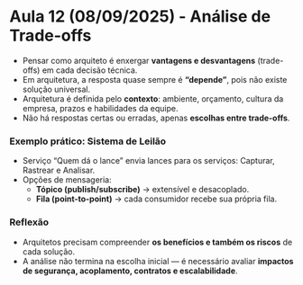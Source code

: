 # Aula 12 (08/09/2025) - Análise de Trade-offs

- Pensar como arquiteto é enxergar **vantagens e desvantagens** (trade-offs) em cada decisão técnica.  
- Em arquitetura, a resposta quase sempre é **“depende”**, pois não existe solução universal.  
- Arquitetura é definida pelo **contexto**: ambiente, orçamento, cultura da empresa, prazos e habilidades da equipe.  
- Não há respostas certas ou erradas, apenas **escolhas entre trade-offs**.  

### Exemplo prático: Sistema de Leilão
- Serviço “Quem dá o lance” envia lances para os serviços: Capturar, Rastrear e Analisar.  
- Opções de mensageria:
  - **Tópico (publish/subscribe)** → extensível e desacoplado.  
  - **Fila (point-to-point)** → cada consumidor recebe sua própria fila.  

### Reflexão
- Arquitetos precisam compreender **os benefícios e também os riscos** de cada solução.  
- A análise não termina na escolha inicial — é necessário avaliar **impactos de segurança, acoplamento, contratos e escalabilidade**.
